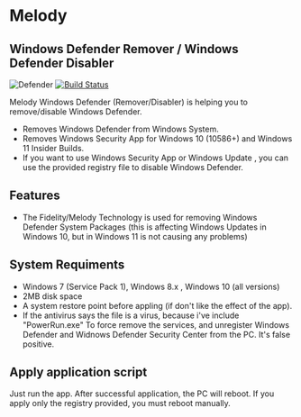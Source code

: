# Melody 
## Windows Defender Remover / Windows Defender Disabler

![Defender](https://kuhika.com/wp-content/uploads/2022/01/How-to-Remove-Scan-Folder-in-Windows-Defender-%E2%80%93-Antivirus.jpg)
[![Build Status](https://travis-ci.org/joemccann/dillinger.svg?branch=master)](https://travis-ci.org/joemccann/dillinger)

Melody Windows Defender (Remover/Disabler)  is helping you to remove/disable Windows Defender.

- Removes Windows Defender from Windows System.
- Removes Windows Security App for Windows 10 (10586+) and Windows 11 Insider Builds.
- If you want to use Windows Security App or Windows Update , you can use the provided registry file to disable Windows Defender.

## Features

- The Fidelity/Melody Technology is used for removing Windows Defender System Packages (this is affecting Windows Updates in Windows 10, but in Windows 11 is not causing any problems)

## System Requiments

 - Windows 7 (Service Pack 1), Windows 8.x , Windows 10 (all versions)
- 2MB disk space
- A system restore point before appling (if don't like the effect of the app).
- If the antivirus says the file is a virus, because i've include "PowerRun.exe" To force remove the services, and unregister Windows Defender and Widnows Defender Security Center from the PC. It's false positive.



## Apply application script

Just run the app. After successful application, the PC will reboot.
If you apply only the registry provided, you must reboot manually.

